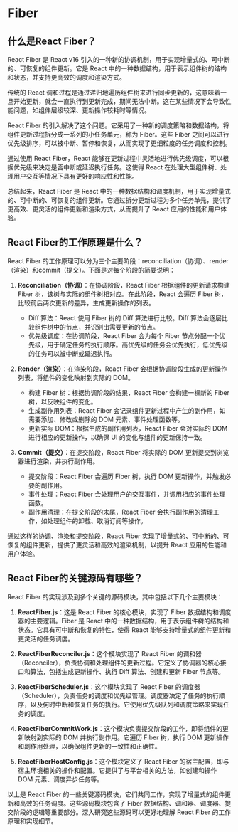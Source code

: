# Fiber

## 什么是React Fiber？
React Fiber 是 React v16 引入的一种新的协调机制，用于实现增量式的、可中断的、可恢复的组件更新。它是 React 中的一种数据结构，用于表示组件树的结构和状态，并支持更高效的调度和渲染方式。

传统的 React 调和过程是通过递归地遍历组件树来进行同步更新的，这意味着一旦开始更新，就会一直执行到更新完成，期间无法中断。这在某些情况下会导致性能问题，如组件层级较深、更新操作较耗时等情况。

React Fiber 的引入解决了这个问题。它采用了一种新的调度策略和数据结构，将组件更新过程拆分成一系列的小任务单元，称为 Fiber。这些 Fiber 之间可以进行优先级排序，可以被中断、暂停和恢复，从而实现了更细粒度的任务调度和控制。

通过使用 React Fiber，React 能够在更新过程中灵活地进行优先级调度，可以根据优先级来决定是否中断或延迟执行任务。这使得 React 在处理大型组件树、处理用户交互等情况下具有更好的响应性和性能。

总结起来，React Fiber 是 React 中的一种数据结构和调度机制，用于实现增量式的、可中断的、可恢复的组件更新。它通过拆分更新过程为多个任务单元，提供了更高效、更灵活的组件更新和渲染方式，从而提升了 React 应用的性能和用户体验。

## React Fiber的工作原理是什么？
React Fiber 的工作原理可以分为三个主要阶段：reconciliation（协调）、render（渲染）和commit（提交）。下面是对每个阶段的简要说明：

1. **Reconciliation（协调）**：在协调阶段，React Fiber 根据组件的更新请求构建 Fiber 树，该树与实际的组件树相对应。在此阶段，React 会遍历 Fiber 树，比较前后两次更新的差异，生成更新操作的列表。

   - Diff 算法：React 使用 Fiber 树的 Diff 算法进行比较。Diff 算法会逐层比较组件树中的节点，并识别出需要更新的节点。
   - 优先级调度：在协调阶段，React Fiber 会为每个 Fiber 节点分配一个优先级，用于确定任务的执行顺序。高优先级的任务会优先执行，低优先级的任务可以被中断或延迟执行。

2. **Render（渲染）**：在渲染阶段，React Fiber 会根据协调阶段生成的更新操作列表，将组件的变化映射到实际的 DOM。

   - 构建 Fiber 树：根据协调阶段的结果，React Fiber 会构建一棵新的 Fiber 树，以反映组件的变化。
   - 生成副作用列表：React Fiber 会记录组件更新过程中产生的副作用，如需要添加、修改或删除的 DOM 元素、事件处理函数等。
   - 更新实际 DOM：根据生成的副作用列表，React Fiber 会对实际的 DOM 进行相应的更新操作，以确保 UI 的变化与组件的更新保持一致。

3. **Commit（提交）**：在提交阶段，React Fiber 将实际的 DOM 更新提交到浏览器进行渲染，并执行副作用。

   - 提交阶段：React Fiber 会遍历 Fiber 树，执行 DOM 更新操作，并触发必要的副作用。
   - 事件处理：React Fiber 会处理用户的交互事件，并调用相应的事件处理函数。
   - 副作用清理：在提交阶段的末尾，React Fiber 会执行副作用的清理工作，如处理组件的卸载、取消订阅等操作。

通过这样的协调、渲染和提交阶段，React Fiber 实现了增量式的、可中断的、可恢复的组件更新，提供了更灵活和高效的渲染机制，以提升 React 应用的性能和用户体验。

## React Fiber的关键源码有哪些？
React Fiber 的实现涉及到多个关键的源码模块，其中包括以下几个主要模块：

1. **ReactFiber.js**：这是 React Fiber 的核心模块，实现了 Fiber 数据结构和调度器的主要逻辑。Fiber 是 React 中的一种数据结构，用于表示组件树的结构和状态。它具有可中断和恢复的特性，使得 React 能够支持增量式的组件更新和更灵活的任务调度。

2. **ReactFiberReconciler.js**：这个模块实现了 React Fiber 的调和器（Reconciler），负责协调和处理组件的更新过程。它定义了协调器的核心接口和算法，包括生成更新操作、执行 Diff 算法、创建和更新 Fiber 节点等。

3. **ReactFiberScheduler.js**：这个模块实现了 React Fiber 的调度器（Scheduler），负责任务的调度和优先级管理。调度器决定了任务的执行顺序，以及何时中断和恢复任务的执行。它使用优先级队列和调度策略来实现任务的调度。

4. **ReactFiberCommitWork.js**：这个模块负责提交阶段的工作，即将组件的更新映射到实际的 DOM 并执行副作用。它遍历 Fiber 树，执行 DOM 更新操作和副作用处理，以确保组件更新的一致性和正确性。

5. **ReactFiberHostConfig.js**：这个模块定义了 React Fiber 的宿主配置，即与宿主环境相关的操作和配置。它提供了与平台相关的方法，如创建和操作 DOM 元素、调度异步任务等。

以上是 React Fiber 的一些关键源码模块，它们共同工作，实现了增量式的组件更新和高效的任务调度。这些源码模块包含了 Fiber 数据结构、调和器、调度器、提交阶段的逻辑等重要部分。深入研究这些源码可以更好地理解 React Fiber 的工作原理和实现细节。
